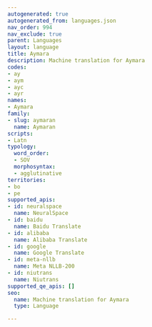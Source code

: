 ```yaml
---
autogenerated: true
autogenerated_from: languages.json
nav_order: 994
nav_exclude: true
parent: Languages
layout: language
title: Aymara
description: Machine translation for Aymara
codes:
- ay
- aym
- ayc
- ayr
names:
- Aymara
family:
- slug: aymaran
  name: Aymaran
scripts:
- Latn
typology:
  word_order:
  - SOV
  morphosyntax:
  - agglutinative
territories:
- bo
- pe
supported_apis:
- id: neuralspace
  name: NeuralSpace
- id: baidu
  name: Baidu Translate
- id: alibaba
  name: Alibaba Translate
- id: google
  name: Google Translate
- id: meta-nllb
  name: Meta NLLB-200
- id: niutrans
  name: Niutrans
supported_qe_apis: []
seo:
  name: Machine translation for Aymara
  type: Language

---
```


